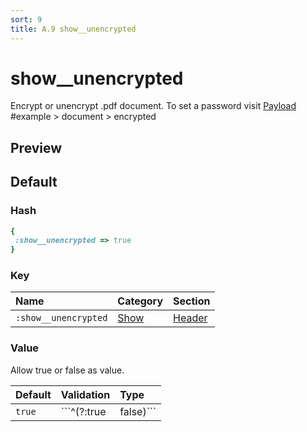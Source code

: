 ```yaml
---
sort: 9
title: A.9 show__unencrypted
---
```

# show__unencrypted

Encrypt or unencrypt .pdf document. To set a password visit [Payload](../payload/#example) #example > document > encrypted


## Preview

<div >
    <canvas id='canvas' search=':show__unencrypted' palette='option_detail'></canvas>
</div>
<script src="../assets/js/marker.js"></script>  

 
## Default

### Hash

```ruby
{
 :show__unencrypted => true
} 
```

### Key

| **Name** | **Category** | **Section** |
| :--- | :--- | :--- |
| ```:show__unencrypted``` |  [Show](./#show) | [Header](/sections/header) |

### Value

Allow true or false as value.

| **Default**| **Validation**| **Type** |
| :--- | :--- | :--- |
| ```true``` | ```^(?:true|false)``` | Boolean |

